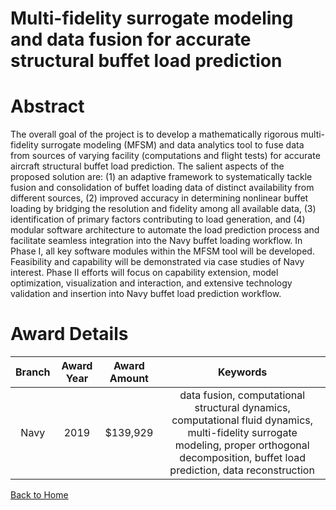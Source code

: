 
Multi-fidelity surrogate modeling and data fusion for accurate structural buffet load prediction
================================================================================================

# Abstract


The overall goal of the project is to develop a mathematically rigorous multi-fidelity surrogate modeling (MFSM) and data analytics tool to fuse data from sources of varying facility (computations and flight tests) for accurate aircraft structural buffet load prediction. The salient aspects of the proposed solution are: (1) an adaptive framework to systematically tackle fusion and consolidation of buffet loading data of distinct availability from different sources, (2) improved accuracy in determining nonlinear buffet loading by bridging the resolution and fidelity among all available data, (3) identification of primary factors contributing to load generation, and (4) modular software architecture to automate the load prediction process and facilitate seamless integration into the Navy buffet loading workflow. In Phase I, all key software modules within the MFSM tool will be developed. Feasibility and capability will be demonstrated via case studies of Navy interest. Phase II efforts will focus on capability extension, model optimization, visualization and interaction, and extensive technology validation and insertion into Navy buffet load prediction workflow.  

# Award Details

|Branch|Award Year|Award Amount|Keywords|
| :---: | :---: | :---: | :---: |
|Navy|2019|$139,929|data fusion, computational structural dynamics, computational fluid dynamics, multi-fidelity surrogate modeling, proper orthogonal decomposition, buffet load prediction, data reconstruction|
  
  


[Back to Home](https://github.com/chrischow/dod_sbir_awards#2039)